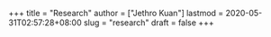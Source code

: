 +++
title = "Research"
author = ["Jethro Kuan"]
lastmod = 2020-05-31T02:57:28+08:00
slug = "research"
draft = false
+++
